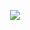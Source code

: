 <p align="center"><img align="center" src="https://profile-counter.glitch.me/{Cynthia-Bravo}/count.svg" /></p> 
